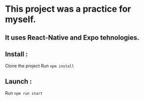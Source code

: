 # This project was a practice for myself.
## It uses React-Native and Expo tehnologies.


## Install :
Clone the project
Run `npm install`

## Launch :
Run `npm run start`
